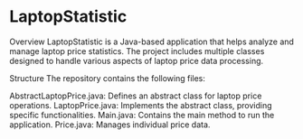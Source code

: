 # LaptopStatistic
Overview
LaptopStatistic is a Java-based application that helps analyze and manage laptop price statistics. The project includes multiple classes designed to handle various aspects of laptop price data processing.

Structure
The repository contains the following files:

AbstractLaptopPrice.java: Defines an abstract class for laptop price operations.
LaptopPrice.java: Implements the abstract class, providing specific functionalities.
Main.java: Contains the main method to run the application.
Price.java: Manages individual price data.
